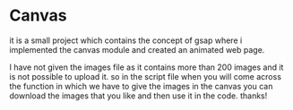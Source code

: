 # Canvas
it is a small project which contains the concept of gsap where i implemented the canvas module and created an animated web page. 

I have not given the images file as it contains more than 200 images and it is not possible to upload it. so in the script file when you will come across the function in which we have to give the images in the canvas you can download the images that you like and then use it in the code.
thanks!
